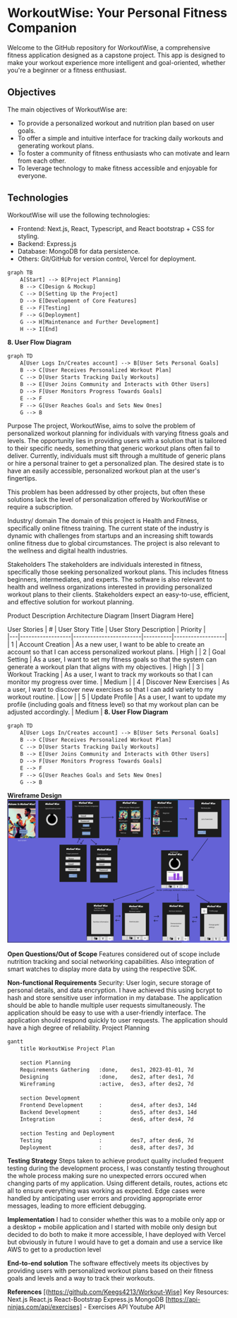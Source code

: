 # WorkoutWise: Your Personal Fitness Companion

Welcome to the GitHub repository for WorkoutWise, a comprehensive fitness application designed as a capstone project. This app is designed to make your workout experience more intelligent and goal-oriented, whether you're a beginner or a fitness enthusiast.

## Objectives

The main objectives of WorkoutWise are:

- To provide a personalized workout and nutrition plan based on user goals.
- To offer a simple and intuitive interface for tracking daily workouts and generating workout plans.
- To foster a community of fitness enthusiasts who can motivate and learn from each other.
- To leverage technology to make fitness accessible and enjoyable for everyone.

 
 ## Technologies

WorkoutWise will use the following technologies:

- Frontend: Next.js, React, Typescript, and React bootstrap + CSS for styling.
- Backend: Express.js
- Database: MongoDB for data persistence.
- Others: Git/GitHub for version control, Vercel for deployment.

```mermaid
graph TB
    A[Start] --> B[Project Planning]
    B --> C[Design & Mockup]
    C --> D[Setting Up the Project]
    D --> E[Development of Core Features]
    E --> F[Testing]
    F --> G[Deployment]
    G --> H[Maintenance and Further Development]
    H --> I[End]
```
**8. User Flow Diagram**

```mermaid
graph TD
    A[User Logs In/Creates account] --> B[User Sets Personal Goals]
    B --> C[User Receives Personalized Workout Plan]
    C --> D[User Starts Tracking Daily Workouts]
    B --> E[User Joins Community and Interacts with Other Users]
    D --> F[User Monitors Progress Towards Goals]
    E --> F
    F --> G[User Reaches Goals and Sets New Ones]
    G --> B
```

Purpose
The project, WorkoutWise, aims to solve the problem of personalized workout planning for individuals with varying fitness goals and levels. The opportunity lies in providing users with a solution that is tailored to their specific needs, something that generic workout plans often fail to deliver. Currently, individuals must sift through a multitude of generic plans or hire a personal trainer to get a personalized plan. The desired state is to have an easily accessible, personalized workout plan at the user's fingertips.

This problem has been addressed by other projects, but often these solutions lack the level of personalization offered by WorkoutWise or require a subscription.

Industry/ domain
The domain of this project is Health and Fitness, specifically online fitness training. The current state of the industry is dynamic with challenges from startups and an increasing shift towards online fitness due to global circumstances. The project is also relevant to the wellness and digital health industries.

Stakeholders
The stakeholders are individuals interested in fitness, specifically those seeking personalized workout plans. This includes fitness beginners, intermediates, and experts. The software is also relevant to health and wellness organizations interested in providing personalized workout plans to their clients. Stakeholders expect an easy-to-use, efficient, and effective solution for workout planning.

Product Description
Architecture Diagram
[Insert Diagram Here]

User Stories
| # | User Story Title | User Story Description | Priority |                                                                        
|---|------------------|------------------------|----------|------------------|
| 1 | Account Creation | As a new user, I want to be able to create an account so that I can access personalized workout plans. | High | 
| 2 | Goal Setting | As a user, I want to set my fitness goals so that the system can generate a workout plan that aligns with my objectives. | High | 
| 3 | Workout Tracking | As a user, I want to track my workouts so that I can monitor my progress over time. | Medium | 
| 4 | Discover New Exercises | As a user, I want to discover new exercises so that I can add variety to my workout routine. | Low | 
| 5 | Update Profile | As a user, I want to update my profile (including goals and fitness level) so that my workout plan can be adjusted accordingly. | Medium | 
**8. User Flow Diagram**
```mermaid
graph TD
    A[User Logs In/Creates account] --> B[User Sets Personal Goals]
    B --> C[User Receives Personalized Workout Plan]
    C --> D[User Starts Tracking Daily Workouts]
    B --> E[User Joins Community and Interacts with Other Users]
    D --> F[User Monitors Progress Towards Goals]
    E --> F
    F --> G[User Reaches Goals and Sets New Ones]
    G --> B
```

**Wireframe Design**
![Figma design](/Figma.PNG)

**Open Questions/Out of Scope**
Features considered out of scope include nutrition tracking and social networking capabilities. Also integration of smart watches to display more data by using the respective SDK.

**Non-functional Requirements**
Security: User login, secure storage of personal details, and data encryption. I have achieved this using bcrypt to hash and store sensitive user information in my database.
The application should be able to handle multiple user requests simultaneously.
The application should be easy to use with a user-friendly interface.
The application should respond quickly to user requests.
The application should have a high degree of reliability.
Project Planning
```mermaid
gantt
    title WorkoutWise Project Plan

    section Planning
    Requirements Gathering   :done,    des1, 2023-01-01, 7d
    Designing                :done,    des2, after des1, 7d
    Wireframing              :active,  des3, after des2, 7d

    section Development
    Frontend Development     :         des4, after des3, 14d
    Backend Development      :         des5, after des3, 14d
    Integration              :         des6, after des4, 7d

    section Testing and Deployment
    Testing                  :         des7, after des6, 7d
    Deployment               :         des8, after des7, 3d
```

**Testing Strategy**
Steps taken to achieve product quality included frequent testing during the development process, I was constantly testing throughout the whole process making sure no unexpected errors occured when changing parts of my application. Using different details, routes, actions etc all to ensure everything was working as expected.
Edge cases were handled by anticipating user errors and providing appropriate error messages, leading to more efficient debugging.

**Implementation**
I had to consider whether this was to a mobile only app or a desktop + mobile application and I started with mobile only design but decided to do both to make it more accessible, I have deployed with Vercel but obviously in future I would have to get a domain and use a service like AWS to get to a production level

**End-to-end solution**
The software effectively meets its objectives by providing users with personalized workout plans based on their fitness goals and levels and a way to track their workouts.

**References**
[(https://github.com/Keegs4213/Workout-Wise]
Key Resources:
Next.js
React.js
React-Bootstrap
Express.js
MongoDB
[https://api-ninjas.com/api/exercises] - Exercises API
Youtube API
